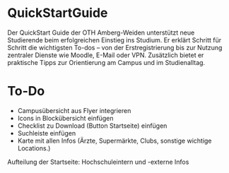# QuickStartGuide
Der QuickStart Guide der OTH Amberg-Weiden unterstützt neue Studierende beim erfolgreichen Einstieg ins Studium. Er erklärt Schritt für Schritt die wichtigsten To-dos – von der Erstregistrierung bis zur Nutzung zentraler Dienste wie Moodle, E-Mail oder VPN. Zusätzlich bietet er praktische Tipps zur Orientierung am Campus und im Studienalltag.


# To-Do
- Campusübersicht aus Flyer integrieren
- Icons in Blockübersicht einfügen
- Checklist zu Download (Button Startseite) einfügen
- Suchleiste einfügen
- Karte mit allen Infos (Ärzte, Supermärkte, Clubs, sonstige wichtige Locations.)


Aufteilung der Startseite: 
Hochschuleintern und -externe Infos
